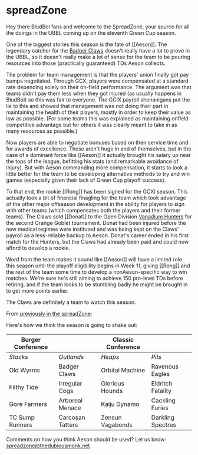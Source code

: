 # spreadZone

Hey there BludBol fans and welcome to the SpreadZone, your source for all the doings in the UBBL coming up on the eleventh Green Cup season.

One of the biggest stories this season is the fate of [[Aeson]]. The legendary catcher for the [Badger Claws](../teams/badgerclaws) doesn't really have a lot to prove in the UBBL, so it doesn't really make a lot of sense for the team to be pouring resources into those (practically guaranteed) TDs Aeson collects.

The problem for team management is that the players' union finally got pay bumps negotiated. Through GCX, players were compensated at a standard rate depending solely on their on-field performance. The argument was that teams didn't pay them less when they got injured (as usually happens in BludBol) so this was fair to everyone. The GCIX payroll shenanigans put the lie to this and showed that management was not doing their part in maintaining the health of their players, mostly in order to keep their value as low as possible. (For some teams this was explained as maintaining onfield competitive advantage but for others it was clearly meant to take in as many resources as possible.)

Now players are able to negotiate bonuses based on their service time and for awards of excellence. These aren't huge in and of themselves, but in the case of a dominant force like [[Aeson]] it actually brought his salary up near the tops of the league, befitting his stats (and remarkable avoidance of injury). But with Aeson commanding more compensation, it starts to look a little better for the team to be developing alternative methods to try and win games (especially given their lack of Green Cup playoff success).

To that end, the rookie [[Rong]] has been signed for the GCXI season. This actually took a bit of financial finagling for the team which took advantage of the other major offseason development in the ability for players to sign with other teams (which compensates both the players and their former teams). The Claws sold [[Donat]] to the Open Division [Vanadium Hunters](../teams/vanadiumhunters) for the second Orange Goblet tournament. Donat had been injured before the new medical regimes were instituted and was being kept on the Claws' payroll as a less-reliable backup to Aeson. Donat's career ended in his first match for the Hunters, but the Claws had already been paid and could now afford to develop a rookie.

Word from the team makes it sound like [[Aeson]] will have a limited role this season until the playoff eligibility begins in Week 11, giving [[Rong]] and the rest of the team some time to develop a nonAeson-specific way to win matches. We're sure he's still aiming to achieve 150 pro-level TDs before retiring, and if the team looks to be stumbling badly he might be brought in to get more points earlier.

The Claws are definitely a team to watch this season.

From [previously in the spreadZone](gcxi-picks): 

Here's how we think the season is going to shake out:

| Burger Conference | | Classic Conference | |
|---------------------|--|------------|----|
| *Stacks* | *Outlands* | *Heaps* | *Pits* |
| Old Wyrms | Badger Claws | Orbital Machine | Ravenous Eagles |
| Filthy Tide | Irregular Cogs | Glorious Hounds | Eldritch Fatality |
| Gore Farmers | Arboreal Menace | Kaiju Dynamo | Cackling Furies |
| TC Sump Runners | Carcosan Tatters | Zensun Vagabonds | Darkling Spectres |

Comments on how you think Aeson should be used? Let us know: spreadzone@thedubiousmonk.net